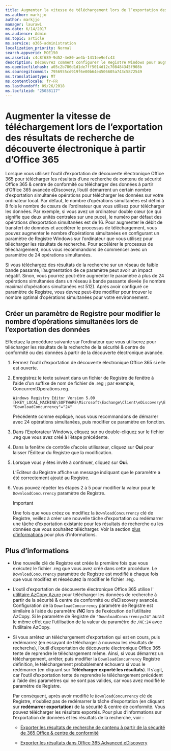 ```yaml
---
title: Augmenter la vitesse de téléchargement lors de l’exportation des résultats de recherche de découverte électronique à partir d’Office 365
ms.author: markjjo
author: markjjo
manager: laurawi
ms.date: 6/14/2017
ms.audience: Admin
ms.topic: article
ms.service: o365-administration
localization_priority: Normal
search.appverid: MOE150
ms.assetid: c4c8f689-9d52-4e80-ae4b-1411ee9efc43
description: Découvrez comment configurer le Registre Windows pour augmenter le débit de données lorsque je télécharge des résultats de la recherche et rechercher des données à partir de la sécurité de 365 Office &amp; centre de conformité et Office 365 avancée eDiscovery.
ms.openlocfilehash: a05c2b786d1d1de7ff5014d12c708484345f908b
ms.sourcegitcommit: 7956955cd919f6e00b64e4506605a743c5872549
ms.translationtype: MT
ms.contentlocale: fr-FR
ms.lasthandoff: 09/26/2018
ms.locfileid: "25038117"
---
```

# <a name="increase-the-download-speed-when-exporting-ediscovery-search-results-from-office-365"></a>Augmenter la vitesse de téléchargement lors de l’exportation des résultats de recherche de découverte électronique à partir d’Office 365

Lorsque vous utilisez l’outil d’exportation de découverte électronique Office 365 pour télécharger les résultats d’une recherche de contenu de sécurité Office 365 &amp; centre de conformité ou télécharger des données à partir d’Office 365 avancée eDiscovery, l’outil démarrent un certain nombre d’exportation simultanée opérations pour télécharger les données sur votre ordinateur local. Par défaut, le nombre d’opérations simultanées est défini à 8 fois le nombre de cœurs de l’ordinateur que vous utilisez pour télécharger les données. Par exemple, si vous avez un ordinateur double cœur (ce qui signifie que deux unités centrales sur une puce), le numéro par défaut des opérations d’exportation simultanées est de 16. Pour augmenter le débit de transfert de données et accélérer le processus de téléchargement, vous pouvez augmenter le nombre d’opérations simultanées en configurant un paramètre de Registre Windows sur l’ordinateur que vous utilisez pour télécharger les résultats de recherche. Pour accélérer le processus de téléchargement, nous vous recommandons de commencer avec un paramètre de 24 opérations simultanées.
  
Si vous téléchargez des résultats de la recherche sur un réseau de faible bande passante, l’augmentation de ce paramètre peut avoir un impact négatif. Sinon, vous pourrez peut-être augmenter le paramètre à plus de 24 opérations simultanées dans un réseau à bande passante élevée (le nombre maximal d’opérations simultanées est 512). Après avoir configuré ce paramètre de Registre, vous devrez peut-être modifier pour trouver le nombre optimal d’opérations simultanées pour votre environnement.
  
## <a name="create-a-registry-setting-to-change-the-number-of-concurrent-operations-when-exporting-data"></a>Créer un paramètre de Registre pour modifier le nombre d’opérations simultanées lors de l’exportation des données

Effectuez la procédure suivante sur l’ordinateur que vous utiliserez pour télécharger les résultats de la recherche de la sécurité &amp; centre de conformité ou des données à partir de la découverte électronique avancée.
  
1. Fermez l’outil d’exportation de découverte électronique Office 365 si elle est ouverte. 
    
2. Enregistrez le texte suivant dans un fichier de Registre de fenêtre à l’aide d’un suffixe de nom de fichier de .reg ; par exemple, ConcurrentOperations.reg. 
    
    ```
    Windows Registry Editor Version 5.00
    [HKEY_LOCAL_MACHINE\SOFTWARE\Microsoft\Exchange\Client\eDiscovery\ExportTool]
    "DownloadConcurrency"="24"
    ```

    Précédente comme expliqué, nous vous recommandons de démarrer avec 24 opérations simultanées, puis modifier ce paramètre en fonction.
    
3. Dans l’Explorateur Windows, cliquez sur ou double-cliquez sur le fichier .reg que vous avez créé à l’étape précédente.
    
4. Dans la fenêtre de contrôle d’accès utilisateur, cliquez sur **Oui** pour laisser l’Éditeur du Registre que la modification. 
    
5. Lorsque vous y êtes invité à continuer, cliquez sur **Oui**.
    
    L’Éditeur du Registre affiche un message indiquant que le paramètre a été correctement ajouté au Registre.
    
6. Vous pouvez répéter les étapes 2 à 5 pour modifier la valeur pour le `DownloadConcurrency` paramètre de Registre. 
    
    > [!IMPORTANT]
    > Une fois que vous créez ou modifiez la `DownloadConcurrency` clé de Registre, veillez à créer une nouvelle tâche d’exportation ou redémarrer une tâche d’exportation existante pour les résultats de recherche ou les données que vous souhaitez télécharger. Voir la section [plus d’informations](increase-download-speeds-when-exporting-ediscovery-results.md#moreinfo) pour plus d’informations. 
  
## <a name="more-information"></a>Plus d’informations

- Une nouvelle clé de Registre est créée la première fois que vous exécutez le fichier .reg que vous avez créé dans cette procédure. Le `DownloadConcurrency` paramètre de Registre est modifié à chaque fois que vous modifiez et réexécutez la modifier le fichier .reg. 
    
- L’outil d’exportation de découverte électronique Office 365 utilise l' [utilitaire AzCopy Azure](https://go.microsoft.com/fwlink/?linkid=849949) pour télécharger les données de recherche à partir de la sécurité &amp; centre de conformité ou d’eDiscovery avancée. Configuration de la `DownloadConcurrency` paramètre de Registre est similaire à l’aide du paramètre **/NC** lors de l’exécution de l’utilitaire AzCopy. Si le paramètre de Registre de `"DownloadConcurrency=24"` aurait le même effet que l’utilisation de la valeur du paramètre de `/NC:24` avec l’utilitaire AzCopy. 
    
- Si vous arrêtez un téléchargement d’exportation qui est en cours, puis redémarrez (en essayant de télécharger à nouveau les résultats de recherche), l’outil d’exportation de découverte électronique Office 365 tente de reprendre le téléchargement même. Ainsi, si vous démarrez un téléchargement, arrêter, puis modifier la `DownloadConcurrency` Registre définition, le téléchargement probablement échouera si vous le redémarrer (en cliquant sur **Télécharger exporté les résultats**). Il s’agit, car l’outil d’exportation tente de reprendre le téléchargement précédent à l’aide des paramètres qui ne sont pas valides, car vous avez modifié le paramètre de Registre.
    
    Par conséquent, après avoir modifié le `DownloadConcurrency` clé de Registre, n’oubliez pas de redémarrer la tâche d’exportation (en cliquant sur **redémarrer exportation**) de la sécurité &amp; centre de conformité. Vous pouvez télécharger les résultats exportés. Pour plus d’informations sur l’exportation de données et les résultats de la recherche, voir :
    
  - [Exporter les résultats de recherche de contenu à partir de la sécurité de 365 Office &amp; centre de conformité](export-search-results.md)
    
  - [Exporter les résultats dans Office 365 Advanced eDiscovery](export-results-in-advanced-ediscovery.md)
    
